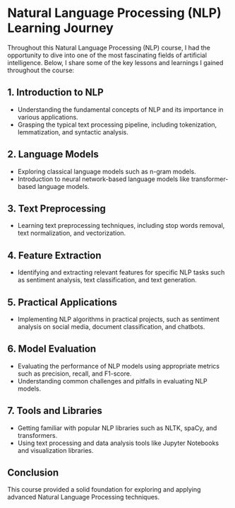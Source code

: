 # Natural Language Processing (NLP) Learning Journey

Throughout this Natural Language Processing (NLP) course, I had the opportunity to dive into one of the most fascinating fields of artificial intelligence. Below, I share some of the key lessons and learnings I gained throughout the course:

## 1. Introduction to NLP
- Understanding the fundamental concepts of NLP and its importance in various applications.
- Grasping the typical text processing pipeline, including tokenization, lemmatization, and syntactic analysis.

## 2. Language Models
- Exploring classical language models such as n-gram models.
- Introduction to neural network-based language models like transformer-based language models.

## 3. Text Preprocessing
- Learning text preprocessing techniques, including stop words removal, text normalization, and vectorization.

## 4. Feature Extraction
- Identifying and extracting relevant features for specific NLP tasks such as sentiment analysis, text classification, and text generation.

## 5. Practical Applications
- Implementing NLP algorithms in practical projects, such as sentiment analysis on social media, document classification, and chatbots.

## 6. Model Evaluation
- Evaluating the performance of NLP models using appropriate metrics such as precision, recall, and F1-score.
- Understanding common challenges and pitfalls in evaluating NLP models.

## 7. Tools and Libraries
- Getting familiar with popular NLP libraries such as NLTK, spaCy, and transformers.
- Using text processing and data analysis tools like Jupyter Notebooks and visualization libraries.

## Conclusion
This course provided a solid foundation for exploring and applying advanced Natural Language Processing techniques.
